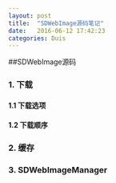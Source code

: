 ```yaml
---
layout: post
title:  "SDWebImage源码笔记"
date:   2016-06-12 17:42:23
categories: Duis
---
```

##SDWebImage源码

### 1. 下载
#### 1.1 下载选项
#### 1.2 下载顺序


### 2. 缓存
### 3. SDWebImageManager